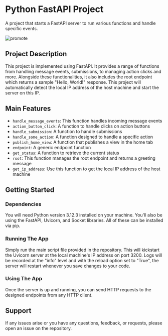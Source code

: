 
# Python FastAPI Project

A project that starts a FastAPI server to run various functions and handle specific events.

![promote](https://github.com/user-attachments/assets/bffb8dd8-48a4-490f-bf31-a3ebf6c56251)


## Project Description

This project is implemented using FastAPI. It provides a range of functions from handling message events, submissions, to managing action clicks and more. Alongside these functionalities, it also includes the root endpoint which returns a sample "Hello, World!" response. This project will automatically detect the local IP address of the host machine and start the server on this IP.

## Main Features

- `handle_message_events`: This function handles incoming message events
- `action_button_click`: A function to handle clicks on action buttons
- `handle_submission`: A function to handle submissions
- `handle_some_action`: A function designed to handle a specific action
- `publish_home_view`: A function that publishes a view in the home tab
- `endpoint`: A generic endpoint function
- `get_status`: A function to retrieve the current status 
- `root`: This function manages the root endpoint and returns a greeting message
- `get_ip_address`: Use this function to get the local IP address of the host machine

## Getting Started

### Dependencies

You will need Python version 3.12.3 installed on your machine. You'll also be using the FastAPI, Uvicorn, and Socket libraries. All of these can be installed via pip.

### Running The App

Simply run the main script file provided in the repository. This will kickstart the Uvicorn server at the local machine's IP address on port 3200. Logs will be recorded at the "info" level and with the reload option set to "True", the server will restart whenever you save changes to your code.

### Using The App

Once the server is up and running, you can send HTTP requests to the designed endpoints from any HTTP client.

## Support

If any issues arise or you have any questions, feedback, or requests, please open an issue on the repository.
